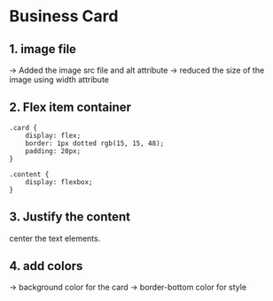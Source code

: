 # Business Card

## 1. image file

-> Added the image src file and alt attribute
-> reduced the size of the image using width attribute

## 2. Flex item container

```
.card {
    display: flex;
    border: 1px dotted rgb(15, 15, 48);
    padding: 20px;
}

.content {
    display: flexbox;
}

```

## 3. Justify the content

center the text elements.

## 4. add colors

-> background color for the card
-> border-bottom color for style
